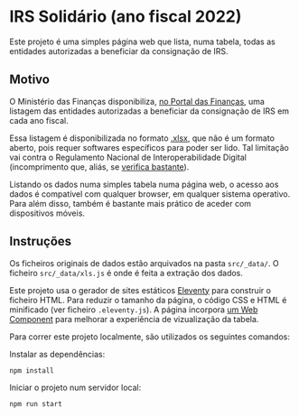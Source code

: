 # IRS Solidário (ano fiscal 2022)

Este projeto é uma simples página web que lista, numa tabela, todas as entidades autorizadas a beneficiar da consignação de IRS.

## Motivo

O Ministério das Finanças disponibiliza, [no Portal das Finanças](https://info.portaldasfinancas.gov.pt/pt/apoio_contribuinte/IRS/Pages/IRS_entidades_beneficiarias_consignacao.aspx), uma listagem das entidades autorizadas a beneficiar da consignação de IRS em cada ano fiscal.

Essa listagem é disponibilizada no formato [.xlsx](https://en.wikipedia.org/wiki/Microsoft_Excel#File_formats), que não é um formato aberto, pois requer softwares específicos para poder ser lido. Tal limitação vai contra o Regulamento Nacional de Interoperabilidade Digital (incomprimento que, aliás, se [verifica bastante](https://ansol.org/normasabertas/rnid)).

Listando os dados numa simples tabela numa página web, o acesso aos dados é compatível com qualquer browser, em qualquer sistema operativo. Para além disso, também é bastante mais prático de aceder com dispositivos móveis.

## Instruções

Os ficheiros originais de dados estão arquivados na pasta `src/_data/`. O ficheiro `src/_data/xls.js` é onde é feita a extração dos dados.

Este projeto usa o gerador de sites estáticos [Eleventy](https://www.11ty.dev/) para construir o ficheiro HTML. Para reduzir o tamanho da página, o código CSS e HTML é minificado (ver ficheiro `.eleventy.js`). A página incorpora [um Web Component](https://github.com/colinaut/action-table) para melhorar a experiência de vizualização da tabela.

Para correr este projeto localmente, são utilizados os seguintes comandos:

Instalar as dependências:
```bash
npm install
```

Iniciar o projeto num servidor local:
```bash
npm run start
```
